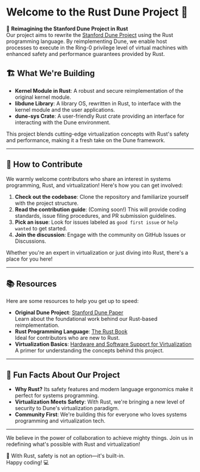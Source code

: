 # Welcome to the Rust Dune Project 👋

🚀 **Reimagining the Stanford Dune Project in Rust**  
Our project aims to rewrite the [Stanford Dune Project](https://dune.scs.stanford.edu/) using the Rust programming language. By reimplementing Dune, we enable host processes to execute in the Ring-0 privilege level of virtual machines with enhanced safety and performance guarantees provided by Rust.

## 🏗️ What We're Building

- **Kernel Module in Rust**: A robust and secure reimplementation of the original kernel module.
- **libdune Library**: A library OS, rewritten in Rust, to interface with the kernel module and the user applications.
- **dune-sys Crate**: A user-friendly Rust crate providing an interface for interacting with the Dune environment.

This project blends cutting-edge virtualization concepts with Rust's safety and performance, making it a fresh take on the Dune framework.

---

## 🌈 How to Contribute

We warmly welcome contributors who share an interest in systems programming, Rust, and virtualization! Here's how you can get involved:

1. **Check out the codebase**: Clone the repository and familiarize yourself with the project structure.
2. **Read the contribution guide**: (Coming soon!) This will provide coding standards, issue filing procedures, and PR submission guidelines.
3. **Pick an issue**: Look for issues labeled as `good first issue` or `help wanted` to get started.
4. **Join the discussion**: Engage with the community on GitHub Issues or Discussions.

Whether you're an expert in virtualization or just diving into Rust, there's a place for you here!

---

## 📚 Resources

Here are some resources to help you get up to speed:

- **Original Dune Project**: [Stanford Dune Paper](https://www.usenix.org/conference/osdi12/technical-sessions/presentation/belay)  
  Learn about the foundational work behind our Rust-based reimplementation.
- **Rust Programming Language**: [The Rust Book](https://doc.rust-lang.org/book/)  
  Ideal for contributors who are new to Rust.
- **Virtualization Basics**: [Hardware and Software Support for Virtualization](https://kartikgopalan.github.io/680v/books/HSSV.pdf)  
  A primer for understanding the concepts behind this project.

---

## 🍿 Fun Facts About Our Project

- **Why Rust?** Its safety features and modern language ergonomics make it perfect for systems programming.
- **Virtualization Meets Safety**: With Rust, we're bringing a new level of security to Dune's virtualization paradigm.
- **Community First**: We're building this for everyone who loves systems programming and virtualization tech.

---

We believe in the power of collaboration to achieve mighty things. Join us in redefining what's possible with Rust and virtualization!

🧙 With Rust, safety is not an option—it's built-in.  
Happy coding! 💻  
